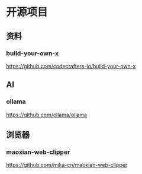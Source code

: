 # 开源项目

## 资料

### build-your-own-x

https://github.com/codecrafters-io/build-your-own-x

## AI

### ollama

https://github.com/ollama/ollama

## 浏览器

### maoxian-web-clipper

https://github.com/mika-cn/maoxian-web-clipper